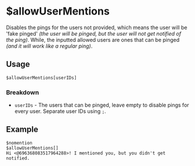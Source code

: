 # $allowUserMentions
Disables the pings for the users not provided, which means the user will be 'fake pinged' *(the user will be pinged, but the user will not get notified of the ping)*. While, the inputted allowed users are ones that can be pinged *(and it will work like a regular ping)*.

## Usage
```
$allowUserMentions[userIDs]
```

### Breakdown
- `userIDs` - The users that can be pinged, leave empty to disable pings for every user. Separate user IDs using `;`.

## Example
```
$nomention
$allowUserMentions[]
Hi <@696368083517964288>! I mentioned you, but you didn't get notified.
```
